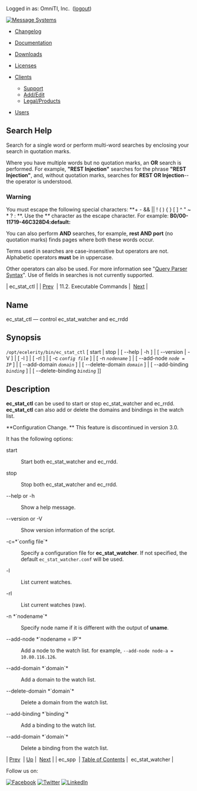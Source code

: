 Logged in as: OmniTI, Inc.  ([logout](https://support.messagesystems.com/logout.php))

[![Message Systems](https://support.messagesystems.com/images/ms-white205.png)](https://support.messagesystems.com/start.php) 

*   [Changelog](https://support.messagesystems.com/start.php?show=changelog)
*   [Documentation](https://support.messagesystems.com/docs/)
*   [Downloads](https://support.messagesystems.com/start.php)

*   [Licenses](https://support.messagesystems.com/license_summary.php)
*   <a href="">Clients</a>
    *   [Support](https://support.messagesystems.com/cs.php)
    *   [Add/Edit](https://support.messagesystems.com/edit_client.php)
    *   [Legal/Products](https://support.messagesystems.com/edit_products.php)
*   [Users](https://support.messagesystems.com/edit_customer.php)

## Search Help

Search for a single word or perform multi-word searches by enclosing your search in quotation marks.

Where you have multiple words but no quotation marks, an **OR** search is performed. For example, **"REST Injection"** searches for the phrase **"REST Injection"**, and, without quotation marks, searches for **REST OR Injection**--the operator is understood.

### Warning

You must escape the following special characters: **+ - && || ! ( ) { } [ ] ^ " ~ * ? : \**. Use the **\** character as the escape character. For example: **B0/00-11719-46C328D4\:default\:**

You can also perform **AND** searches, for example, **rest AND port** (no quotation marks) finds pages where both these words occur.

Terms used in searches are case-insensitive but operators are not. Alphabetic operators **must** be in uppercase.

Other operators can also be used. For more information see "[Query Parser Syntax](https://lucene.apache.org/core/old_versioned_docs/versions/3_0_0/queryparsersyntax.html)". Use of fields in searches is not currently supported.

| ec_stat_ctl |
| [Prev](executable.ec_spp.php)  | 11.2. Executable Commands |  [Next](executable.ec_stat_watcher.php) |

<a name="executable.ec_stat_ctl"></a>
## Name

ec_stat_ctl — control ec_stat_watcher and ec_rrdd

## Synopsis

`/opt/ecelerity/bin/ec_stat_ctl` [ start | stop | [ --help | -h ] | [ --version | -V ] | [ -l ] | [ -rl ]
| [ -c *`config file`*       ]
| [ -n *`nodename`* ]
| [ --add-node *`node = IP`*       ]
| [ --add-domain *`domain`* ]
| [ --delete-domain *`domain`* ]
| [ --add-binding *`binding`* ]
| [ --delete-binding *`binding`* ]]

<a name="idp8239264"></a>
## Description

**ec_stat_ctl** can be used to start or stop ec_stat_watcher and ec_rrdd. **ec_stat_ctl** can also add or delete the domains and bindings in the watch list.

**Configuration Change. ** This feature is discontinued in version 3.0.

It has the following options:

<dl class="variablelist">

<dt>start</dt>

<dd>

Start both ec_stat_watcher and ec_rrdd.

</dd>

<dt>stop</dt>

<dd>

Stop both ec_stat_watcher and ec_rrdd.

</dd>

<dt>--help or -h</dt>

<dd>

Show a help message.

</dd>

<dt>--version or -V</dt>

<dd>

Show version information of the script.

</dd>

<dt>-c=*`config file`* </dt>

<dd>

Specify a configuration file for **ec_stat_watcher**. If not specified, the default `ec_stat_watcher.conf` will be used.

</dd>

<dt>-l</dt>

<dd>

List current watches.

</dd>

<dt>-rl</dt>

<dd>

List current watches (raw).

</dd>

<dt>-n *`nodename`*</dt>

<dd>

Specify node name if it is different with the output of **uname**.

</dd>

<dt>--add-node *`nodename = IP`* </dt>

<dd>

Add a node to the watch list. for example, `--add-node node-a = 10.80.116.126`.

</dd>

<dt>--add-domain *`domain`*</dt>

<dd>

Add a domain to the watch list.

</dd>

<dt>--delete-domain *`domain`*</dt>

<dd>

Delete a domain from the watch list.

</dd>

<dt>--add-binding *`binding`*</dt>

<dd>

Add a binding to the watch list.

</dd>

<dt>--add-domain *`domain`*</dt>

<dd>

Delete a binding from the watch list.

</dd>

</dl>

| [Prev](executable.ec_spp.php)  | [Up](exe.commands.details.php) |  [Next](executable.ec_stat_watcher.php) |
| ec_spp  | [Table of Contents](index.php) |  ec_stat_watcher |

Follow us on:

[![Facebook](https://support.messagesystems.com/images/icon-facebook.png)](http://www.facebook.com/messagesystems) [![Twitter](https://support.messagesystems.com/images/icon-twitter.png)](http://twitter.com/#!/MessageSystems) [![LinkedIn](https://support.messagesystems.com/images/icon-linkedin.png)](http://www.linkedin.com/company/message-systems)